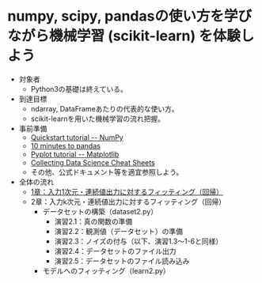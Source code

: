 # numpy, scipy, pandasの使い方を学びながら機械学習 (scikit-learn) を体験しよう

- 対象者
  - Python3の基礎は終えている。
- 到達目標
  - ndarray, DataFrameあたりの代表的な使い方。
  - scikit-learnを用いた機械学習の流れ把握。
- 事前準備
  - [Quickstart tutorial -- NumPy](https://docs.scipy.org/doc/numpy/user/quickstart.html)
  - [10 minutes to pandas](https://pandas.pydata.org/pandas-docs/stable/getting_started/10min.html)
  - [Pyplot tutorial -- Matplotlib](https://matplotlib.org/tutorials/introductory/pyplot.html)
  - [Collecting Data Science Cheat Sheets](https://towardsdatascience.com/collecting-data-science-cheat-sheets-d2cdff092855)
  - その他、公式ドキュメント等を適宜参照しよう。
- 全体の流れ
  - [1章：入力1次元・連続値出力に対するフィッティング（回帰）](./ex1.md)
  - 2章：入力k次元・連続値出力に対するフィッティング（回帰）
    - データセットの構築（dataset2.py）
      - 演習2.1：真の関数の準備
      - 演習2.2：観測値（データセット）の準備
      - 演習2.3：ノイズの付与（以下、演習1.3〜1-6と同様）
      - 演習2.4：データセットのファイル出力
      - 演習2.5：データセットのファイル読み込み
    - モデルへのフィッティング（learn2.py）
